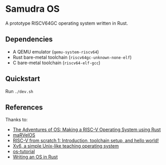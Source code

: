 # Samudra OS

A prototype RISCV64GC operating system written in Rust.

## Dependencies

* A QEMU emulator (`qemu-system-riscv64`)
* Rust bare-metal toolchain (`riscv64gc-unknown-none-elf`)
* C bare-metal toolchain (`riscv64-elf-gcc`)

## Quickstart

Run `./dev.sh`

## References

Thanks to:
* [The Adventures of OS: Making a RISC-V Operating System using Rust](https://osblog.stephenmarz.com/index.html)
* [maRVelOS](https://github.com/DonaldKellett/marvelos)
* [RISC-V from scratch 1: Introduction, toolchain setup, and hello world!](https://twilco.github.io/riscv-from-scratch/2019/03/10/riscv-from-scratch-1.html)
* [Xv6, a simple Unix-like teaching operating system](https://pdos.csail.mit.edu/6.828/2022/xv6.html)
* [os-tutorial](https://github.com/cfenollosa/os-tutorial)
* [Writing an OS in Rust ](https://github.com/phil-opp/blog_os)
